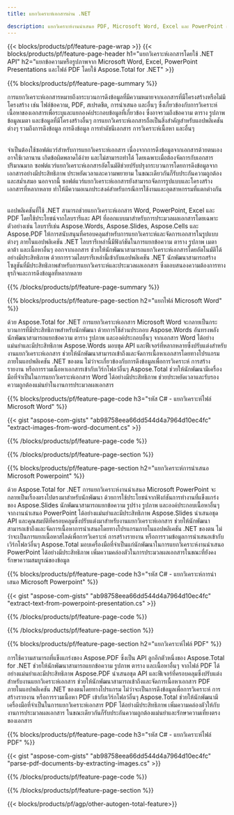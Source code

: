 ```yaml
---
title: แยกวิเคราะห์เอกสารผ่าน .NET 

description: แยกวิเคราะห์งานนำเสนอ PDF, Microsoft Word, Excel และ PowerPoint ผ่านแอปพลิเคชัน .NET ของคุณ รหัส C# ที่แสดงไว้เพื่อแยกข้อความหรือรูปภาพได้อย่างง่ายดาย
---
```


{{< blocks/products/pf/feature-page-wrap >}}
{{< blocks/products/pf/feature-page-header h1="แยกวิเคราะห์เอกสารโดยใช้ .NET API" h2="แยกข้อความหรือรูปภาพจาก Microsoft Word, Excel, PowerPoint Presentations และไฟล์ PDF โดยใช้ Aspose.Total for .NET" >}}

{{% blocks/products/pf/feature-page-summary %}}

การแยกวิเคราะห์เอกสารหมายถึงกระบวนการดึงข้อมูลที่มีความหมายจากเอกสารที่มีโครงสร้างหรือไม่มีโครงสร้าง เช่น ไฟล์ข้อความ, PDF, สเปรดชีต, การนำเสนอ และอื่นๆ ซึ่งเกี่ยวข้องกับการวิเคราะห์เนื้อหาของเอกสารเพื่อระบุและแยกองค์ประกอบข้อมูลที่เกี่ยวข้อง ซึ่งอาจรวมถึงข้อความ ตาราง รูปภาพ ข้อมูลเมตา และข้อมูลที่มีโครงสร้างอื่นๆ การแยกวิเคราะห์เอกสารถือเป็นสิ่งสำคัญสำหรับแอปพลิเคชันต่างๆ รวมถึงการดึงข้อมูล การดึงข้อมูล การทำดัชนีเอกสาร การวิเคราะห์เนื้อหา และอื่นๆ<br /><br />

จำเป็นต้องใช้ซอฟต์แวร์สำหรับการแยกวิเคราะห์เอกสาร เนื่องจากการดึงข้อมูลจากเอกสารด้วยตนเองอาจใช้เวลานาน เกิดข้อผิดพลาดได้ง่าย และไม่สามารถทำได้ โดยเฉพาะเมื่อต้องจัดการกับเอกสารปริมาณมาก ซอฟต์แวร์แยกวิเคราะห์เอกสารอัตโนมัติช่วยปรับปรุงกระบวนการโดยการดึงข้อมูลจากเอกสารอย่างมีประสิทธิภาพ ประหยัดเวลาและความพยายาม ในขณะเดียวกันก็รับประกันความถูกต้องและสม่ำเสมอ นอกจากนี้ ซอฟต์แวร์แยกวิเคราะห์เอกสารยังสามารถจัดการรูปแบบและโครงสร้างเอกสารที่หลากหลาย ทำให้มีความอเนกประสงค์สำหรับกรณีการใช้งานและอุตสาหกรรมที่แตกต่างกัน<br /><br />

แอปพลิเคชันที่ใช้ .NET สามารถช่วยแยกวิเคราะห์เอกสาร Word, PowerPoint, Excel และ PDF โดยใช้ประโยชน์จากไลบรารีและ API ที่ออกแบบมาสำหรับการประมวลผลเอกสารโดยเฉพาะ ตัวอย่างเช่น ไลบรารีเช่น Aspose.Words, Aspose.Slides, Aspose.Cells และ Aspose.PDF ให้การสนับสนุนที่ครอบคลุมสำหรับการแยกวิเคราะห์และจัดการเอกสารในรูปแบบต่างๆ ภายในแอปพลิเคชัน .NET ไลบรารีเหล่านี้มีฟังก์ชันในการแยกข้อความ ตาราง รูปภาพ เมตาดาต้า และเนื้อหาอื่นๆ ออกจากเอกสาร ช่วยให้นักพัฒนาสามารถแยกวิเคราะห์เอกสารโดยอัตโนมัติได้อย่างมีประสิทธิภาพ ด้วยการรวมไลบรารีเหล่านี้เข้ากับแอปพลิเคชัน .NET นักพัฒนาสามารถสร้างโซลูชันที่มีประสิทธิภาพสำหรับการแยกวิเคราะห์และประมวลผลเอกสาร ซึ่งตอบสนองความต้องการทางธุรกิจและการดึงข้อมูลที่หลากหลาย

{{% /blocks/products/pf/feature-page-summary  %}}

{{% blocks/products/pf/feature-page-section  h2="แยกไฟล์ Microsoft Word" %}}

ด้วย Aspose.Total for .NET การแยกวิเคราะห์เอกสาร Microsoft Word จะกลายเป็นกระบวนการที่มีประสิทธิภาพสำหรับนักพัฒนา ด้วยการใช้ส่วนประกอบ Aspose.Words อันทรงพลัง นักพัฒนาสามารถแยกข้อความ ตาราง รูปภาพ และองค์ประกอบอื่นๆ จากเอกสาร Word ได้อย่างแม่นยำและมีประสิทธิภาพ Aspose.Words มอบชุด API และฟีเจอร์ที่หลากหลายซึ่งปรับแต่งสำหรับงานแยกวิเคราะห์เอกสาร ช่วยให้นักพัฒนาสามารถเข้าถึงและจัดการเนื้อหาเอกสารโดยทางโปรแกรมภายในแอปพลิเคชัน .NET ของตน ไม่ว่าจะเกี่ยวข้องกับการดึงข้อมูลเพื่อการวิเคราะห์ การสร้างรายงาน หรือการรวมเนื้อหาเอกสารเข้ากับเวิร์กโฟลว์อื่นๆ Aspose.Total ช่วยให้นักพัฒนามีเครื่องมือที่จำเป็นในการแยกวิเคราะห์เอกสาร Word ได้อย่างมีประสิทธิภาพ ช่วยประหยัดเวลาและรับรองความถูกต้องแม่นยำในงานการประมวลผลเอกสาร

{{% blocks/products/pf/feature-page-code h3="รหัส C# - แยกวิเคราะห์ไฟล์ Microsoft Word" %}}

{{< gist "aspose-com-gists" "ab98758eea66dd544d4a7964d10ec4fc" "extract-images-from-word-document.cs" >}}

{{% /blocks/products/pf/feature-page-code  %}}

{{% /blocks/products/pf/feature-page-section %}}

{{% blocks/products/pf/feature-page-section  h2="แยกวิเคราะห์การนำเสนอ Microsoft Powerpoint" %}}

ด้วย Aspose.Total for .NET การแยกวิเคราะห์งานนำเสนอ Microsoft PowerPoint จะกลายเป็นเรื่องตรงไปตรงมาสำหรับนักพัฒนา ด้วยการใช้ประโยชน์จากฟังก์ชันการทำงานที่แข็งแกร่งของ Aspose.Slides นักพัฒนาสามารถแยกข้อความ รูปร่าง รูปภาพ และองค์ประกอบเนื้อหาอื่นๆ จากงานนำเสนอ PowerPoint ได้อย่างแม่นยำและมีประสิทธิภาพ Aspose.Slides นำเสนอชุด API และคุณสมบัติที่ครอบคลุมซึ่งปรับแต่งมาสำหรับงานแยกวิเคราะห์เอกสาร ช่วยให้นักพัฒนาสามารถเข้าถึงและจัดการเนื้อหาการนำเสนอโดยทางโปรแกรมภายในแอปพลิเคชัน .NET ของตน ไม่ว่าจะเป็นการแยกเนื้อหาสไลด์เพื่อการวิเคราะห์ การสร้างรายงาน หรือการรวมข้อมูลการนำเสนอเข้ากับเวิร์กโฟลว์อื่นๆ Aspose.Total มอบเครื่องมือที่จำเป็นแก่นักพัฒนาในการแยกวิเคราะห์งานนำเสนอ PowerPoint ได้อย่างมีประสิทธิภาพ เพิ่มความคล่องตัวในการประมวลผลเอกสารในขณะที่ยังคงรักษาความสมบูรณ์ของข้อมูล

{{% blocks/products/pf/feature-page-code h3="รหัส C# - แยกวิเคราะห์การนำเสนอ Microsoft Powerpoint" %}}

{{< gist "aspose-com-gists" "ab98758eea66dd544d4a7964d10ec4fc" "extract-text-from-powerpoint-presentation.cs" >}}

{{% /blocks/products/pf/feature-page-code  %}}

{{% /blocks/products/pf/feature-page-section %}}

{{% blocks/products/pf/feature-page-section  h2="แยกวิเคราะห์ไฟล์ PDF" %}}

การใช้ความสามารถที่แข็งแกร่งของ Aspose.PDF ซึ่งเป็น API ลูกอีกตัวหนึ่งของ Aspose.Total for .NET ช่วยให้นักพัฒนาสามารถแยกข้อความ รูปภาพ ตาราง และเนื้อหาอื่นๆ จากไฟล์ PDF ได้อย่างแม่นยำและมีประสิทธิภาพ Aspose.PDF นำเสนอชุด API และฟีเจอร์ที่ครอบคลุมซึ่งปรับแต่งสำหรับงานแยกวิเคราะห์เอกสาร ช่วยให้นักพัฒนาสามารถเข้าถึงและจัดการเนื้อหาเอกสาร PDF ภายในแอปพลิเคชัน .NET ของตนโดยทางโปรแกรม ไม่ว่าจะเป็นการดึงข้อมูลเพื่อการวิเคราะห์ การสร้างรายงาน หรือการรวมเนื้อหา PDF เข้ากับเวิร์กโฟลว์อื่นๆ Aspose.Total ช่วยให้นักพัฒนามีเครื่องมือที่จำเป็นในการแยกวิเคราะห์เอกสาร PDF ได้อย่างมีประสิทธิภาพ เพิ่มความคล่องตัวให้กับงานการประมวลผลเอกสาร ในขณะเดียวกันก็รับประกันความถูกต้องแม่นยำและรักษาความเที่ยงตรงของเอกสาร

{{% blocks/products/pf/feature-page-code h3="รหัส C# - แยกวิเคราะห์ไฟล์ PDF" %}}

{{< gist "aspose-com-gists" "ab98758eea66dd544d4a7964d10ec4fc" "parse-pdf-documents-by-extracting-images.cs" >}}

{{% /blocks/products/pf/feature-page-code  %}}

{{% /blocks/products/pf/feature-page-section %}}

{{< blocks/products/pf/agp/other-autogen-total-feature>}}